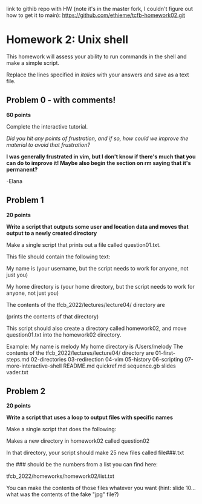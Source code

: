 
link to githib repo with HW (note it's in the master fork, I couldn't figure out how to get it to main): https://github.com/ethieme/tcfb-homework02.git

# Homework 2: Unix shell

This homework will assess your ability to run commands in the shell and make a simple script.

Replace the lines specified in _italics_ with your answers and save as a text file.


## Problem 0 - with comments!

**60 points**

Complete the interactive tutorial.

_Did you hit any points of frustration, and if so, how could we improve the material to avoid that frustration?_

**I was generally frustrated in vim, but I don't know if there's much that you can do to improve it! Maybe also begin the section on rm saying that it's permanent?**

-Elana


## Problem 1

**20 points**

**Write a script that outputs some user and location data and moves that output to a newly created directory**

Make a single script that prints out a file called question01.txt. 

This file should contain the following text:

  My name is (your username, but the script needs to work for anyone, not just you)

  My home directory is (your home directory, but the script needs to work for anyone, not just you)

  The contents of the tfcb_2022/lectures/lecture04/ directory are

  (prints the contents of that directory)

This script should also create a directory called homework02, and move question01.txt into the homework02 directory.

Example:
My name is melody
My home directory is /Users/melody
The contents of the tfcb_2022/lectures/lecture04/ directory are
01-first-steps.md
02-directories
03-redirection
04-vim
05-history
06-scripting
07-more-interactive-shell
README.md
quickref.md
sequence.gb
slides
vader.txt


## Problem 2

**20 points**

**Write a script that uses a loop to output files with specific names**


Make a single script that does the following:

Makes a new directory in homework02 called question02

In that directory, your script should make 25 new files called
file###.txt

the ### should be the numbers from a list you can find here:

tfcb_2022/homeworks/homework02/list.txt

You can make the contents of those files whatever you want (hint: slide 10... what was the contents of the fake "jpg" file?)


